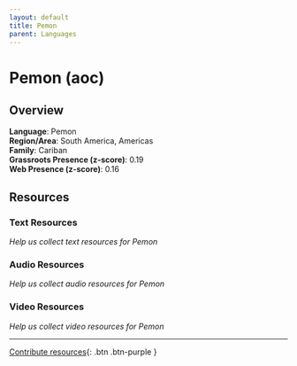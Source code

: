 ```yaml
---
layout: default
title: Pemon
parent: Languages
---
```


# Pemon (aoc)

## Overview

**Language**: Pemon  
**Region/Area**: South America, Americas  
**Family**: Cariban  
**Grassroots Presence (z-score)**: 0.19  
**Web Presence (z-score)**: 0.16  

## Resources

### Text Resources
*Help us collect text resources for Pemon*

### Audio Resources
*Help us collect audio resources for Pemon*

### Video Resources
*Help us collect video resources for Pemon*

---

[Contribute resources](https://forms.office.com/e/1SfLJx3u1r){: .btn .btn-purple }
